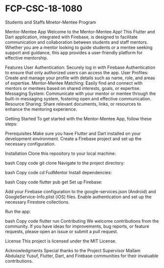 # FCP-CSC-18-1080
Students and Staffs Mnetor-Mentee Program

Mentor-Mentee App
Welcome to the Mentor-Mentee App! This Flutter and Dart application, integrated with Firebase, is designed to facilitate communication and collaboration between students and staff mentors. Whether you are a mentor looking to guide students or a mentee seeking support and guidance, this app provides a user-friendly platform for effective mentorship.

Features
User Authentication: Securely log in with Firebase Authentication to ensure that only authorized users can access the app.
User Profiles: Create and manage your profile with details such as name, role, and areas of expertise.
Mentor-Mentee Matching: Easily find and connect with mentors or mentees based on shared interests, goals, or expertise.
Messaging System: Communicate with your mentor or mentee through the built-in messaging system, fostering open and effective communication.
Resource Sharing: Share relevant documents, links, or resources to enhance the mentoring experience.

Getting Started
To get started with the Mentor-Mentee App, follow these steps:

Prerequisites
Make sure you have Flutter and Dart installed on your development environment.
Create a Firebase project and set up the necessary configuration.

Installation
Clone this repository to your local machine:

bash
Copy code
git clone 
Navigate to the project directory:

bash
Copy code
cd FudMentor
Install dependencies:

bash
Copy code
flutter pub get
Set up Firebase:

Add your Firebase configuration to the google-services.json (Android) and GoogleService-Info.plist (iOS) files.
Enable authentication and set up the necessary Firestore collections.

Run the app:

bash
Copy code
flutter run
Contributing
We welcome contributions from the community. If you have ideas for improvements, bug reports, or feature requests, please open an issue or submit a pull request.

License
This project is licensed under the MIT License.

Acknowledgments
Special thanks to the Project Supervisor Mallam Abdulaziz Yusuf, Flutter, Dart, and Firebase communities for their invaluable contributions.
